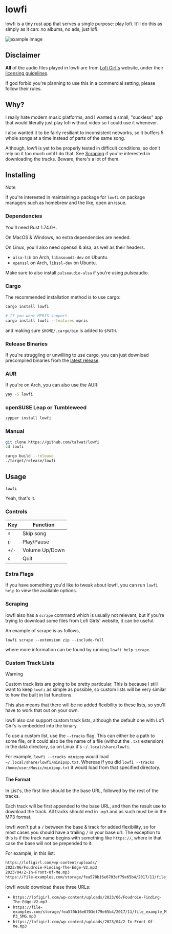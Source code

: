 # lowfi

lowfi is a tiny rust app that serves a single purpose: play lofi.
It'll do this as simply as it can: no albums, no ads, just lofi.

![example image](media/example1.png)

## Disclaimer

**All** of the audio files played in lowfi are from [Lofi Girl's](https://lofigirl.com/) website,
under their [licensing guidelines](https://form.lofigirl.com/CommercialLicense).

If god forbid you're planning to use this in a commercial setting, please
follow their rules.

## Why?

I really hate modern music platforms, and I wanted a small, "suckless"
app that would literally just play lofi without video so I could use it
whenever.

I also wanted it to be fairly resiliant to inconsistent networks,
so it buffers 5 whole songs at a time instead of parts of the same song.

Although, lowfi is yet to be properly tested in difficult conditions,
so don't rely on it too much until I do that. See [Scraping](#scraping) if
you're interested in downloading the tracks. Beware, there's a lot of them.

## Installing

> [!NOTE]
>
> If you're interested in maintaining a package for `lowfi`
> on package managers such as homebrew and the like, open an issue.

### Dependencies

You'll need Rust 1.74.0+.

On MacOS & Windows, no extra dependencies are needed.

On Linux, you'll also need openssl & alsa, as well as their headers.

- `alsa-lib` on Arch, `libasound2-dev` on Ubuntu.
- `openssl` on Arch, `libssl-dev` on Ubuntu.

Make sure to also install `pulseaudio-alsa` if you're using pulseaudio.

### Cargo

The recommended installation method is to use cargo:

```sh
cargo install lowfi

# If you want MPRIS support.
cargo install lowfi --features mpris
```

and making sure `$HOME/.cargo/bin` is added to `$PATH`.

### Release Binaries

If you're struggling or unwilling to use cargo, you can just download
precompiled binaries from the [latest release](https://github.com/talwat/lowfi/releases/latest).

### AUR

If you're on Arch, you can also use the AUR:

```sh
yay -S lowfi
```

### openSUSE Leap or Tumbleweed

```sh
zypper install lowfi
```

### Manual

```sh
git clone https://github.com/talwat/lowfi
cd lowfi

cargo build --release
./target/release/lowfi
```

## Usage

`lowfi`

Yeah, that's it.

### Controls

| Key   | Function       |
|-------|----------------|
|  `s`  | Skip song      |
|  `p`  | Play/Pause     |
| `+/-` | Volume Up/Down |
|  `q`  | Quit           |

### Extra Flags

If you have something you'd like to tweak about lowfi, you can run `lowfi help`
to view the available options.

### Scraping

lowfi also has a `scrape` command which is usually not relevant, but
if you're trying to download some files from Lofi Girls' website,
it can be useful.

An example of scrape is as follows,

`lowfi scrape --extension zip --include-full`

where more information can be found by running `lowfi help scrape`.

### Custom Track Lists

> [!WARNING]
>
> Custom track lists are going to be pretty particular.
> This is because I still want to keep `lowfi` as simple as possible,
> so custom lists will be very similar to how the built in list functions.
>
> This also means that there will be no added flexibility to these lists,
> so you'll have to work that out on your own.

lowfi also can support custom track lists, although the default one with Lofi Girl's
is embedded into the binary.

To use a custom list, use the `--tracks` flag. This can either be a path to some file,
or it could also be the name of a file (without the `.txt` extension) in the data
directory, so on Linux it's `~/.local/share/lowfi`.

For example, `lowfi --tracks minipop` would load `~/.local/share/lowfi/minipop.txt`.
Whereas if you did `lowfi --tracks /home/user/Music/minipop.txt` it would load from that
specified directory.

#### The Format

In List's, the first line should be the base URL, followed by the rest of the tracks.

Each track will be first appended to the base URL, and then the result use to download
the track. All tracks should end in `.mp3` and as such must be in the MP3 format.

lowfi won't put a `/` between the base & track for added flexibility, so for most cases you
should have a trailing `/` in your base url. The exception to this is if the track name begins
with something like `https://`, where in that case the base will not be prepended to it.

For example, in this list:

```txt
https://lofigirl.com/wp-content/uploads/
2023/06/Foudroie-Finding-The-Edge-V2.mp3
2023/04/2-In-Front-Of-Me.mp3
https://file-examples.com/storage/fea570b16e6703ef79e65b4/2017/11/file_example_MP3_5MG.mp3
```

lowfi would download these three URLs:

- `https://lofigirl.com/wp-content/uploads/2023/06/Foudroie-Finding-The-Edge-V2.mp3`
- `https://file-examples.com/storage/fea570b16e6703ef79e65b4/2017/11/file_example_MP3_5MG.mp3`
- `https://lofigirl.com/wp-content/uploads/2023/04/2-In-Front-Of-Me.mp3`
